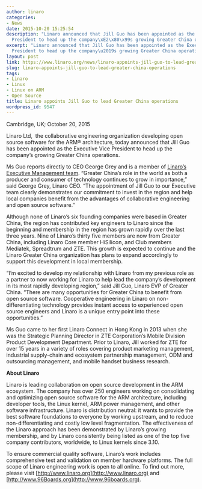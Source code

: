 ```yaml
---
author: linaro
categories:
- News
date: 2015-10-20 15:25:54
description: "Linaro announced that Jill Guo has been appointed as the Executive Vice
  President to head up the company\xE2\x80\x99s growing Greater China operations."
excerpt: "Linaro announced that Jill Guo has been appointed as the Executive Vice
  President to head up the company\u2019s growing Greater China operations."
layout: post
link: https://www.linaro.org/news/linaro-appoints-jill-guo-to-lead-greater-china-operations/
slug: linaro-appoints-jill-guo-to-lead-greater-china-operations
tags:
- Linaro
- Linux
- Linux on ARM
- Open Source
title: Linaro appoints Jill Guo to lead Greater China operations
wordpress_id: 9547
---
```


Cambridge, UK; October 20, 2015

Linaro Ltd,  the collaborative engineering organization developing open source software for the ARM® architecture, today announced that Jill Guo has been appointed as the Executive Vice President to head up the company’s growing Greater China operations.

Ms Guo reports directly to CEO George Grey and is a member of [Linaro’s Executive Management team](/about/executive/). “Greater China’s role in the world as both a producer and consumer of technology continues to grow in importance,” said George Grey, Linaro CEO. “The appointment of Jill Guo to our Executive team clearly demonstrates our commitment to invest in the region and help local companies benefit from the advantages of collaborative engineering and open source software.”

Although none of Linaro’s six founding companies were based in Greater China, the region has contributed key engineers to Linaro since the beginning and membership in the region has grown rapidly over the last three years. Nine of Linaro’s thirty five members are now from Greater China, including Linaro Core member HiSilicon, and Club members Mediatek, Spreadtrum and ZTE. This growth is expected to continue and the Linaro Greater China organization has plans to expand accordingly to support this development in local membership.

“I’m excited to develop my relationship with Linaro from my previous role as a partner to now working for Linaro to help lead the company’s development in its most rapidly developing region,” said Jill Guo, Linaro EVP of Greater China. “There are many opportunities for Greater China to benefit from open source software. Cooperative engineering in Linaro on non-differentiating technology provides instant access to experienced open source engineers and Linaro is a unique entry point into these opportunities.”

Ms Guo came to her first Linaro Connect in Hong Kong in 2013 when she was the Strategic Planning Director in ZTE Corporation’s Mobile Division Product Development Department. Prior to Linaro, Jill worked for ZTE for over 15 years in a variety of roles covering product marketing management, industrial supply-chain and ecosystem partnership management, ODM and outsourcing management, and mobile handset business research.

**About Linaro**

Linaro is leading collaboration on open source development in the ARM ecosystem. The company has over 250 engineers working on consolidating and optimizing open source software for the ARM architecture, including developer tools, the Linux kernel, ARM power management, and other software infrastructure. Linaro is distribution neutral: it wants to provide the best software foundations to everyone by working upstream, and to reduce non-differentiating and costly low level fragmentation. The effectiveness of the Linaro approach has been demonstrated by Linaro’s growing membership, and by Linaro consistently being listed as one of the top five company contributors, worldwide, to Linux kernels since 3.10.

To ensure commercial quality software, Linaro’s work includes comprehensive test and validation on member hardware platforms. The full scope of Linaro engineering work is open to all online. To find out more, please visit [http://www.linaro.org](http://www.linaro.org) and [http://www.96Boards.org](http://www.96boards.org).